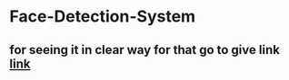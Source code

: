 # Face-Detection-System

##  for seeing it in  clear way  for   that  go to   give link   [link](https://www.kaggle.com/code/amitramshinde/age-gender-detection/edit)
